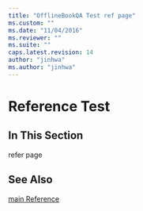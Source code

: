 ```yaml
---
title: "OfflineBookQA Test ref page"
ms.custom: ""
ms.date: "11/04/2016"
ms.reviewer: ""
ms.suite: ""
caps.latest.revision: 14
author: "jinhwa"
ms.author: "jinhwa"
---
```

# Reference Test

  
 
## In This Section  

refer page 
  
## See Also  
 [main Reference](main.md)
